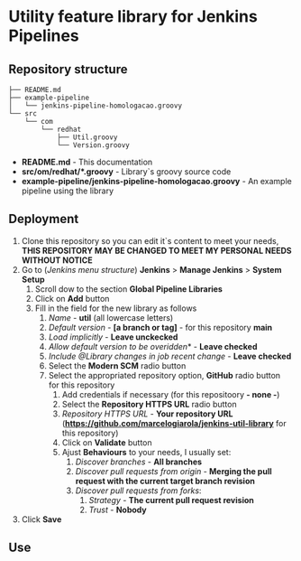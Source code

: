 # Utility feature library for Jenkins Pipelines

## Repository structure

```shell
├── README.md
├── example-pipeline
│   └── jenkins-pipeline-homologacao.groovy
└── src
    └── com
        └── redhat
            ├── Util.groovy
            └── Version.groovy
```

- **README.md** - This documentation
- **src/om/redhat/*.groovy** - Library`s groovy source code
- **example-pipeline/jenkins-pipeline-homologacao.groovy**  - An example pipeline using the library

## Deployment

1. Clone this repository so you can edit it`s content to meet your needs, **THIS REPOSITORY MAY BE CHANGED TO MEET MY PERSONAL NEEDS WITHOUT NOTICE**
1. Go to (*Jenkins menu structure*) **Jenkins** > **Manage Jenkins** > **System Setup**
    1. Scroll dow to the section **Global Pipeline Libraries**
    1. Click on **Add** button
    1. Fill in the field for the new library as follows
        1. *Name* - **util** (all lowercase letters)
        1. *Default version* - **[a branch or tag]** - for this repository **main**
        1. *Load implicitly* - **Leave unckecked**
        1. *Allow default version to be overidden** - **Leave checked**
        1. *Include @Library changes in job recent change* - **Leave checked**
        1. Select the **Modern SCM** radio button
        1. Select the appropriated repository option, **GitHub** radio button for this repository
            1. Add credentials if necessary (for this repositoory **- none -**)
            1. Select the **Repository HTTPS URL** radio button
            1. *Repository HTTPS URL* - **Your repository URL** (**https://github.com/marcelogiarola/jenkins-util-library** for this repository)
            1. Click on **Validate** button
            1. Ajust **Behaviours** to your needs, I usually set:
                1. *Discover branches* - **All branches**
                1. *Discover pull requests from origin* - **Merging the pull request with the current target branch revision**
                1. *Discover pull requests from forks*:
                    1. *Strategy* - **The current pull request revision**
                    1. *Trust* - **Nobody**
1. Click **Save**
 
## Use



